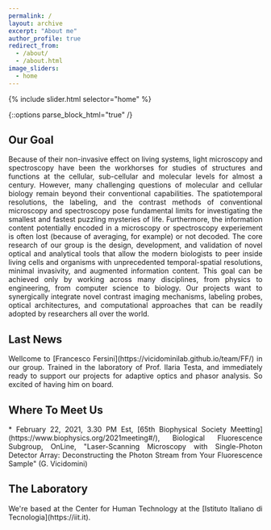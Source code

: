 ```yaml
---
permalink: /
layout: archive
excerpt: "About me"
author_profile: true
redirect_from:
  - /about/
  - /about.html
image_sliders:
  - home
---
```


{% include slider.html selector="home" %}

{::options parse_block_html="true" /}

<h2>Our Goal</h2>
<body align="justify">
Because of their non-invasive effect on living systems, light microscopy and spectroscopy have been the workhorses for studies of structures and functions at the cellular, sub-cellular and molecular levels for almost a century.
However, many challenging questions of molecular and cellular biology remain beyond their conventional capabilities. The spatiotemporal resolutions, the labeling, and the contrast methods of conventional microscopy and spectroscopy pose fundamental limits for investigating the smallest and fastest puzzling mysteries of life. Furthermore, the information content potentially encoded in a microscopy or spectroscopy experiement is often lost (because of averaging, for example) or not decoded.
The core research of our group is the design, development, and validation of novel optical and analytical tools that allow the modern biologists to peer inside living cells and organisms with unprecedented temporal-spatial resolutions, minimal invasivity, and augmented information content.
This goal can be achieved only by working across many disciplines, from physics to engineering, from computer science to biology. Our projects want to synergically integrate novel contrast imaging mechanisms, labeling probes, optical architectures, and computational approaches that can be readily adopted by researchers all over the world.

<h2>Last News</h2>
<body align="justify">
Wellcome to [Francesco Fersini](https://vicidominilab.github.io/team/FF/) in our group. Trained in the laboratory of Prof. Ilaria Testa, and immediately ready to support our projects for adaptive optics and phasor analysis. So excited of having him on board.
  
<h2>Where To Meet Us</h2>
<body align="justify">
* February 22, 2021, 3.30 PM Est, [65th Biophysical Society Meetting](https://www.biophysics.org/2021meeting#/), Biological Fluorescence Subgroup, OnLine, "Laser-Scanning Microscopy with Single-Photon Detector Array: Deconstructing the Photon Stream from Your Fluorescence Sample" (G. Vicidomini)  

<h2>The Laboratory</h2>
<body align="justify">
We're based at the Center for Human Technology at the [Istituto Italiano di Tecnologia](https://iit.it).
  

  

  

